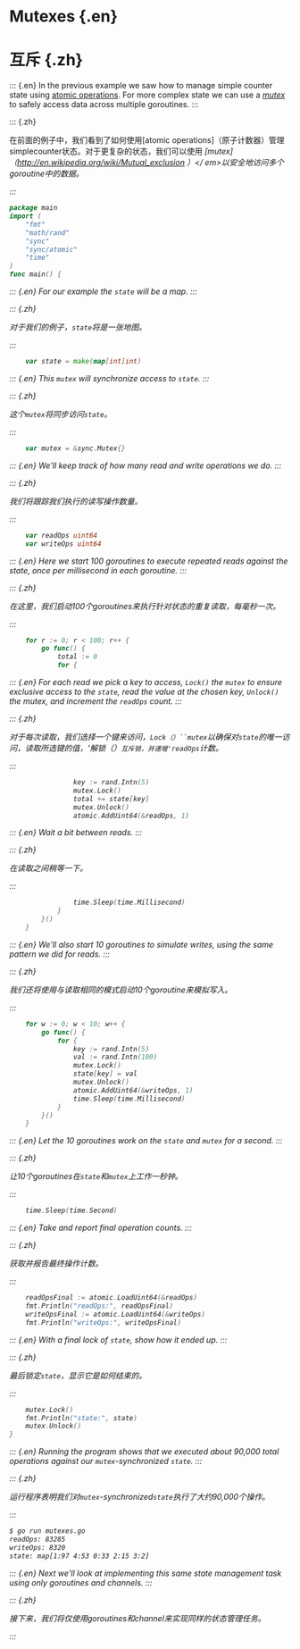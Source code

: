 
# Mutexes {.en}


# 互斥 {.zh}


::: {.en}
In the previous example we saw how to manage simple
counter state using [atomic operations](atomic-counters).
For more complex state we can use a <em>[mutex](http://en.wikipedia.org/wiki/Mutual_exclusion)</em>
to safely access data across multiple goroutines.
:::

::: {.zh}

在前面的例子中，我们看到了如何使用[atomic operations]（原子计数器）管理simplecounter状态。对于更复杂的状态，我们可以使用<em> [mutex]（http://en.wikipedia.org/wiki/Mutual_exclusion ）</ em>以安全地访问多个goroutine中的数据。

:::


```go
package main
import (
	"fmt"
	"math/rand"
	"sync"
	"sync/atomic"
	"time"
)
func main() {
```


::: {.en}
For our example the `state` will be a map.
:::

::: {.zh}

对于我们的例子，`state`将是一张地图。

:::


```go
	var state = make(map[int]int)
```


::: {.en}
This `mutex` will synchronize access to `state`.
:::

::: {.zh}

这个`mutex`将同步访问`state`。

:::


```go
	var mutex = &sync.Mutex{}
```


::: {.en}
We'll keep track of how many read and write
operations we do.
:::

::: {.zh}

我们将跟踪我们执行的读写操作数量。

:::


```go
	var readOps uint64
	var writeOps uint64
```


::: {.en}
Here we start 100 goroutines to execute repeated
reads against the state, once per millisecond in
each goroutine.
:::

::: {.zh}

在这里，我们启动100个goroutines来执行针对状态的重复读取，每毫秒一次。

:::


```go
	for r := 0; r < 100; r++ {
		go func() {
			total := 0
			for {
```


::: {.en}
For each read we pick a key to access,
`Lock()` the `mutex` to ensure
exclusive access to the `state`, read
the value at the chosen key,
`Unlock()` the mutex, and increment
the `readOps` count.
:::

::: {.zh}

对于每次读取，我们选择一个键来访问，`Lock（）``mutex`以确保对`state`的唯一访问，读取所选键的值，'解锁（）`互斥锁，并递增'readOps`计数。

:::


```go
				key := rand.Intn(5)
				mutex.Lock()
				total += state[key]
				mutex.Unlock()
				atomic.AddUint64(&readOps, 1)
```


::: {.en}
Wait a bit between reads.
:::

::: {.zh}

在读取之间稍等一下。

:::


```go
				time.Sleep(time.Millisecond)
			}
		}()
	}
```


::: {.en}
We'll also start 10 goroutines to simulate writes,
using the same pattern we did for reads.
:::

::: {.zh}

我们还将使用与读取相同的模式启动10个goroutine来模拟写入。

:::


```go
	for w := 0; w < 10; w++ {
		go func() {
			for {
				key := rand.Intn(5)
				val := rand.Intn(100)
				mutex.Lock()
				state[key] = val
				mutex.Unlock()
				atomic.AddUint64(&writeOps, 1)
				time.Sleep(time.Millisecond)
			}
		}()
	}
```


::: {.en}
Let the 10 goroutines work on the `state` and
`mutex` for a second.
:::

::: {.zh}

让10个goroutines在`state`和`mutex`上工作一秒钟。

:::


```go
	time.Sleep(time.Second)
```


::: {.en}
Take and report final operation counts.
:::

::: {.zh}

获取并报告最终操作计数。

:::


```go
	readOpsFinal := atomic.LoadUint64(&readOps)
	fmt.Println("readOps:", readOpsFinal)
	writeOpsFinal := atomic.LoadUint64(&writeOps)
	fmt.Println("writeOps:", writeOpsFinal)
```


::: {.en}
With a final lock of `state`, show how it ended up.
:::

::: {.zh}

最后锁定`state`，显示它是如何结束的。

:::


```go
	mutex.Lock()
	fmt.Println("state:", state)
	mutex.Unlock()
}
```


::: {.en}
Running the program shows that we executed about
90,000 total operations against our `mutex`-synchronized
`state`.
:::

::: {.zh}

运行程序表明我们对`mutex`-synchronized`state`执行了大约90,000个操作。

:::


```sh
$ go run mutexes.go
readOps: 83285
writeOps: 8320
state: map[1:97 4:53 0:33 2:15 3:2]
```


::: {.en}
Next we'll look at implementing this same state
management task using only goroutines and channels.
:::

::: {.zh}

接下来，我们将仅使用goroutines和channel来实现同样的状态管理任务。

:::


